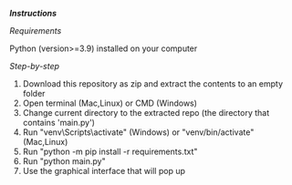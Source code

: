 ***Instructions***


*Requirements*


Python (version>=3.9) installed on your computer


*Step-by-step*
1. Download this repository as zip and extract the contents to an empty folder
2. Open terminal (Mac,Linux) or CMD (Windows)
3. Change current directory to the extracted repo (the directory that contains 'main.py')
4. Run "venv\Scripts\activate" (Windows) or "venv/bin/activate" (Mac,Linux)
5. Run "python -m pip install -r requirements.txt"
6. Run "python main.py"
7. Use the graphical interface that will pop up
